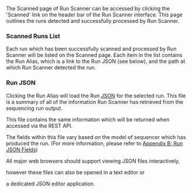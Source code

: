 <!-- TODO: image -->
The Scanned page of Run Scanner can be accessed by clicking the 'Scanned'
link on the header bar of the Run Scanner interface. This page outlines the
runs detected and successfully processed by Run Scanner.

### Scanned Runs List
Each run which has been successfully scanned and processed by Run Scanner
will be listed on the Scanned page. Each item in the list contains the Run
Alias, which is a link to the Run JSON (see below), and the path at
which Run Scanner detected the run.

### Run JSON
Clicking the Run Alias will load the Run
[JSON](https://en.wikipedia.org/wiki/JSON) for the selected run.
This file is a summary of all of the information Run Scanner has retrieved
from the sequencing run output.

This file contains the same information which will be returned when accessed
via the REST API.
<!-- right? --> <!-- For more information, please refer to [API Docs](../api/). -->

The fields within this file vary based on the model of sequencer which has
produced the run. (For more information, please refer to
 [Appendix B: Run JSON Fields](../appendices/#appendix-b-run-json-fields))

All major web browsers should support viewing JSON files interactively,
<!-- right? --> however these files can also be opened in a text editor or
a dedicated JSON editor application.
